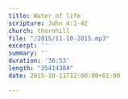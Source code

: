 ```yaml
---
title: Water of life
scripture: John 4:1-42
church: thornhill
file: "/2015/11-10-2015.mp3"
excerpt: ''
summary: ''
duration: '36:53'
length: "35414384"
date: 2015-10-11T12:00:00+01:00

---
```

